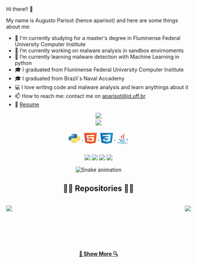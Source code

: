 Hi there!! 👋

My name is Augusto Parisot (hence aparisot) and here are some things about me:

- 🔬 I'm currently studying for a master's degree in Fluminense Federal University Computer Institute
- 🔭 I’m currently working on malware analysis in sandbox envirnoments
- 🌱 I’m currently learning malware detection with Machine Learning in python
- 🎓 I graduated from Fluminense Federal University Computer Institute
- 🎓 I graduated from Brazil´s Naval Accademy
- 💻 I love  writing code and malware analysis and learn anythings about it 
- 📫 How to reach me: contact me on aparisot@id.uff.br
- 📝 <a href="http://lattes.cnpq.br/3689498761565289" target="_blank">Resume</a><br>
  
  
<div align="center">
  <a href="https://github.com/aparisot84">
  <img height="180em" src="https://github-readme-stats.vercel.app/api?username=aparisot84&show_icons=true&theme=nightowl&include_all_commits=true&count_private=true"/>
  <br>
  <img height="180em" src="https://github-readme-stats.vercel.app/api/top-langs/?username=aparisot84&layout=compact&langs_count=7&theme=nightowl"/>
</div>

</div >
<div style="display: inline_block" align="center"><br>
  <img align="center" alt="Python" height="30" width="40" src="https://raw.githubusercontent.com/devicons/devicon/master/icons/python/python-original.svg">
  <img align="center" alt="HTML" height="30" width="40" src="https://raw.githubusercontent.com/devicons/devicon/master/icons/html5/html5-original.svg">
  <img align="center" alt="CSS" height="30" width="40" src="https://raw.githubusercontent.com/devicons/devicon/master/icons/css3/css3-original.svg"> 
  <img align="center" alt="CSS" height="30" width="40" src="https://raw.githubusercontent.com/devicons/devicon/master/icons/java/java-original.svg">
</div>

##

<div align="center">
  <a href="https://instagram.com/augustoparisot" target="_blank"><img src="https://img.shields.io/badge/-Instagram-%23E4405F?style=for-the-badge&logo=instagram&logoColor=white" target="_blank"></a> 
  <a href = "mailto:aparisot@id.uff.br"><img src="https://img.shields.io/badge/-Gmail-%23333?style=for-the-badge&logo=gmail&logoColor=white" target="_blank"></a>
  <a href="https://www.linkedin.com/in/aparisot" target="_blank"><img src="https://img.shields.io/badge/-LinkedIn-%230077B5?style=for-the-badge&logo=linkedin&logoColor=white" target="_blank"></a>
  <a href="https://www.facebook.com/augusto.parisot" target="_blank"><img src="https://img.shields.io/badge/Facebook-1877F2?style=for-the-badge&logo=facebook&logoColor=white" target="_blank"></a>   
 
  ![Snake animation](https://github.com/aparisot84/aparisot84/blob/output/github-contribution-grid-snake.svg)
 
</div>


<h2 align="center">👨‍💻 Repositories 👨‍💻</h2>
<br>
<div width="100%" align="center">
  <a align="left" href="https://github.com/aparisot84/Sandbox-Ransomware-Analysis-Dataset" title="Montagem de Dataset para Detecção de Ataques de Ransomware: Desafios e Soluções">
    <img align="left" height="130" src="https://github-readme-stats.vercel.app/api/pin/?username=aparisot84&repo=Sandbox-Ransomware-Analysis-Dataset&theme=nightowl&border_color=61dafb&border_radius=10"></a>
  <a align="right" href="https://github.com/aparisot84/Letras-e-Numeros" title="Letras e Números">
    <img align="right" height="130" src="https://github-readme-stats.vercel.app/api/pin/?username=aparisot84&repo=Letras-e-Numeros&theme=nightowl&border_color=61dafb&border_radius=10"></a>
</div>
<br/><br/><br/><br/><br/><br/>

<h4 align="center">
  <a href="https://github.com/aparisot84?tab=repositories" title="Show Repositories">🔎 Show More 🔍</a>
</h4>











